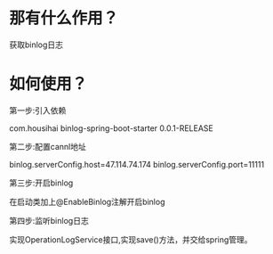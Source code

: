 <h1>那有什么作用？</h1>
<p>获取binlog日志</p>
<h1>如何使用？</h1>
<p>第一步:引入依赖</p>
 <dependency>
	<groupId>com.housihai</groupId>
	<artifactId>binlog-spring-boot-starter</artifactId>
	<version>0.0.1-RELEASE</version>
</dependency>
<p>第二步:配置cannl地址</p>
    
binlog.serverConfig.host=47.114.74.174
binlog.serverConfig.port=11111

<p>第三步:开启binlog</p>
在启动类加上@EnableBinlog注解开启binlog


<p>第四步:监听binlog日志</p>
实现OperationLogService接口,实现save()方法，并交给spring管理。
